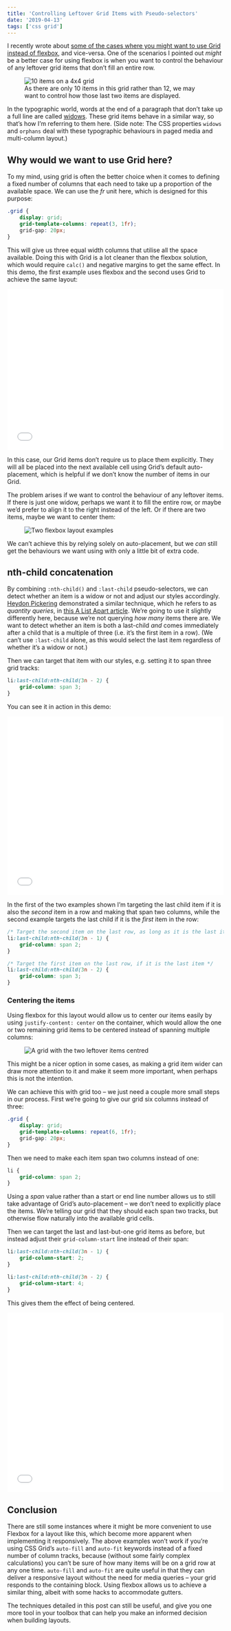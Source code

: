 ```yaml
---
title: 'Controlling Leftover Grid Items with Pseudo-selectors'
date: '2019-04-13'
tags: ['css grid']
---
```


I recently wrote about [some of the cases where you might want to use Grid instead of flexbox](/to-grid-or-to-flex), and vice-versa. One of the scenarios I pointed out _might_ be a better case for using flexbox is when you want to control the behaviour of any leftover grid items that don’t fill an entire row.

<figure>
  <img src="controlling-leftover-grid-items-01.svg" alt="10 items on a 4x4 grid">
	<figcaption>As there are only 10 items in this grid rather than 12, we may want to control how those last two items are displayed.</figcaption>
</figure>

In the typographic world, words at the end of a paragraph that don’t take up a full line are called [widows](https://www.fonts.com/content/learning/fontology/level-2/text-typography/rags-widows-orphans). These grid items behave in a similar way, so that’s how I’m referring to them here. (Side note: The CSS properties `widows` and `orphans` deal with these typographic behaviours in paged media and multi-column layout.)

## Why would we want to use Grid here?

To my mind, using grid is often the better choice when it comes to defining a fixed number of columns that each need to take up a proportion of the available space. We can use the _fr_ unit here, which is designed for this purpose:

```css
.grid {
	display: grid;
	grid-template-columns: repeat(3, 1fr);
	grid-gap: 20px;
}
```

This will give us three equal width columns that utilise all the space available. Doing this with Grid is a lot cleaner than the flexbox solution, which would require `calc()` and negative margins to get the same effect. In this demo, the first example uses flexbox and the second uses Grid to achieve the same layout:

<iframe height="374" style="width: 100%;" scrolling="no" title="Flexbox vs Grid layout examples" src="//codepen.io/michellebarker/embed/xeXgqy/?height=374&theme-id=0&default-tab=result" frameborder="no" allowtransparency="true" allowfullscreen="true">
  See the Pen <a href='https://codepen.io/michellebarker/pen/xeXgqy/'>Flexbox vs Grid layout examples</a> by Michelle Barker
  (<a href='https://codepen.io/michellebarker'>@michellebarker</a>) on <a href='https://codepen.io'>CodePen</a>.
</iframe>

In this case, our Grid items don’t require us to place them explicitly. They will all be placed into the next available cell using Grid’s default auto-placement, which is helpful if we don’t know the number of items in our Grid.

The problem arises if we want to control the behaviour of any leftover items. If there is just one widow, perhaps we want it to fill the entire row, or maybe we’d prefer to align it to the right instead of the left. Or if there are two items, maybe we want to center them:

<figure>
  <img src="to-grid-or-to-flex-01.svg" alt="Two flexbox layout examples">
</figure>

We can’t achieve this by relying solely on auto-placement, but we _can_ still get the behaviours we want using with only a little bit of extra code.

## nth-child concatenation

By combining `:nth-child()` and `:last-child` pseudo-selectors, we can detect whether an item is a widow or not and adjust our styles accordingly. [Heydon Pickering](http://www.heydonworks.com/) demonstrated a similar technique, which he refers to as _quantity queries_, in [this A List Apart article](https://alistapart.com/article/quantity-queries-for-css/). We’re going to use it slightly differently here, because we’re not querying _how many_ items there are. We want to detect whether an item is both a last-child _and_ comes immediately after a child that is a multiple of three (i.e. it’s the first item in a row). (We can’t use `:last-child` alone, as this would select the last item regardless of whether it’s a widow or not.)

Then we can target that item with our styles, e.g. setting it to span three grid tracks:

```css
li:last-child:nth-child(3n - 2) {
	grid-column: span 3;
}
```

You can see it in action in this demo:

<iframe height="415" style="width: 100%;" scrolling="no" title="CSS Grid + nth-child to control last row behaviour" src="//codepen.io/michellebarker/embed/KEXErp/?height=415&theme-id=0&default-tab=result" frameborder="no" allowtransparency="true" allowfullscreen="true">
  See the Pen <a href='https://codepen.io/michellebarker/pen/KEXErp/'>CSS Grid + nth-child to control last row behaviour</a> by Michelle Barker
  (<a href='https://codepen.io/michellebarker'>@michellebarker</a>) on <a href='https://codepen.io'>CodePen</a>.
</iframe>

In the first of the two examples shown I’m targeting the last child item if it is also the _second_ item in a row and making that span two columns, while the second example targets the last child if it is the _first_ item in the row:

```css
/* Target the second item on the last row, as long as it is the last item in the grid */
li:last-child:nth-child(3n - 1) {
	grid-column: span 2;
}

/* Target the first item on the last row, if it is the last item */
li:last-child:nth-child(3n - 2) {
	grid-column: span 3;
}
```

### Centering the items

Using flexbox for this layout would allow us to center our items easily by using `justify-content: center` on the container, which would allow the one or two remaining grid items to be centered instead of spanning multiple columns:

<figure>
  <img src="controlling-leftover-grid-items-01.svg" alt="A grid with the two leftover items centred">
</figure>

This might be a nicer option in some cases, as making a grid item wider can draw more attention to it and make it seem more important, when perhaps this is not the intention.

We can achieve this with grid too – we just need a couple more small steps in our process. First we’re going to give our grid six columns instead of three:

```css
.grid {
	display: grid;
	grid-template-columns: repeat(6, 1fr);
	grid-gap: 20px;
}
```

Then we need to make each item span two columns instead of one:

```css
li {
	grid-column: span 2;
}
```

Using a _span_ value rather than a start or end line number allows us to still take advantage of Grid’s auto-placement – we don’t need to explicitly place the items. We’re telling our grid that they should each span two tracks, but otherwise flow naturally into the available grid cells.

Then we can target the last and last-but-one grid items as before, but instead adjust their `grid-column-start` line instead of their span:

```css
li:last-child:nth-child(3n - 1) {
	grid-column-start: 2;
}

li:last-child:nth-child(3n - 2) {
	grid-column-start: 4;
}
```

This gives them the effect of being centered.

<iframe height="417" style="width: 100%;" scrolling="no" title="CSS Grid + nth-child" src="//codepen.io/michellebarker/embed/aMVLxb/?height=417&theme-id=0&default-tab=result" frameborder="no" allowtransparency="true" allowfullscreen="true">
  See the Pen <a href='https://codepen.io/michellebarker/pen/aMVLxb/'>CSS Grid + nth-child</a> by Michelle Barker
  (<a href='https://codepen.io/michellebarker'>@michellebarker</a>) on <a href='https://codepen.io'>CodePen</a>.
</iframe>

## Conclusion

There are still some instances where it might be more convenient to use Flexbox for a layout like this, which become more apparent when implementing it responsively. The above examples won’t work if you’re using CSS Grid’s `auto-fill` and `auto-fit` keywords instead of a fixed number of column tracks, because (without some fairly complex calculations) you can’t be sure of how many items will be on a grid row at any one time. `auto-fill` and `auto-fit` are quite useful in that they can deliver a responsive layout without the need for media queries – your grid responds to the containing block. Using flexbox allows us to achieve a similar thing, albeit with some hacks to accommodate gutters.

The techniques detailed in this post can still be useful, and give you one more tool in your toolbox that can help you make an informed decision when building layouts.
